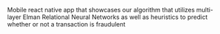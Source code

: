 
Mobile react native app that showcases our algorithm that utilizes multi-layer Elman Relational Neural Networks as well as heuristics to predict whether or not a transaction is fraudulent
